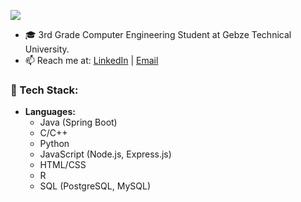 <p align="left">
  <a href="https://github.com/Emre-Kibar">
    <img src="https://readme-typing-svg.demolab.com/?lines=Hello,%20I%20am%20Emre%20Kibar.&font=Fira%20Code&center=false&width=400&height=45&vCenter=true&pause=300&size=25" />
  </a>
</p>

- 🎓 3rd Grade Computer Engineering Student at Gebze Technical University.  
- 📫 Reach me at: [LinkedIn](https://www.linkedin.com/in/emrethekibar) | [Email](mailto:emre.kibar8@gmail.com)  

### 🔧 Tech Stack:
- **Languages:**  
  - Java (Spring Boot)  
  - C/C++  
  - Python  
  - JavaScript (Node.js, Express.js)  
  - HTML/CSS  
  - R  
  - SQL (PostgreSQL, MySQL)  
